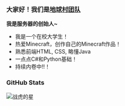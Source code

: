 ### 大家好！我们是[地球村团队](https://emc.mysxl.top/)

**我是服务器的创始人~**

- 我是一个在校大学生！
- 热爱Minecraft，创作自己的Minecraft作品！
- 熟悉前端HTML, CSS, 略懂Java
- 一点点C#和Python基础！
- 持续内卷中!!！

### GitHub Stats
![战虎的星](https://github-readme-stats.vercel.app/api?username=MinecraftEarthVillage.top&show_icons=true&theme=default)
